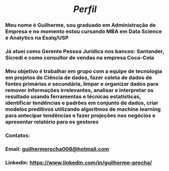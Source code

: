 # $$Perfil$$

### **Meu nome é Guilherme, sou graduado em Administração de Empresa e no momento estou cursando MBA em Data Science e Analytics na Esalq/USP**

### **Já atuei como Gerente Pessoa Jurídica nos bancos: Santander, Sicredi e como consultor de vendas na empresa Coca-Cola**

### **Meu objetivo é trabalhar em grupo com a equipe de tecnologia em projetos de Ciência de dados, fazer coleta de dados de fontes primárias e secundária, limpar e organizar dados para remover informações irrelevantes, analisar e interpretar os resultado usando ferramentas e técnicas estatísticas, identificar tendências e padrões em conjunto de dados, criar modelos preditivos utilizando algoritmos de machine learning para antecipar tendências e fazer projeções nos negócios e apresentar relatório para os gestores**

### **Contatos:**


### Email: guilhermerocha008@hotmail.com

### Linkedin: https://www.linkedin.com/in/guilherme-procha/
